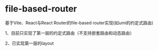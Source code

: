 # file-based-router
基于Vite、React与React Router的file-based router实现(如umi的约定式路由)

 1、目前只实现了第一层的约定式路由（不支持嵌套路由和动态路由）
 
 2、已实现第一层的layout
